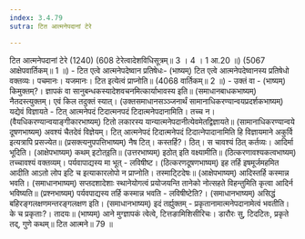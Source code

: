 ```yaml
---
index: 3.4.79
sutra: टित आत्मनेपदानां टेरे

---
```

टित आत्मनेपदानां टेरे (1240) (608 टेरेत्वादेशविधिसूत्रम्॥ 3 । 4 । 1 आ.20 ॥) (5067 आक्षेपवार्तिकम्॥ 1 ॥) - टित एत्वे आत्मनेपदेष्वान प्रतिषेधः- (भाष्यम्) टित एत्वे आत्मनेपदेष्वानस्य प्रतिषेधो वक्तव्यः। पचमानः। यजमानः। टित इत्येत्वं प्राप्नोति॥ (4068 वार्तिकम्॥ 2 ॥) - उक्तं वा - (भाष्यम्) किमुक्तम्?। ज्ञापकं वा सानुबन्धकस्यादेशवचनमित्कार्याभावस्य इति॥ (समाधानबाधकभाष्यम्) नैतदस्त्युक्तम्। एवं किल तदुक्तं स्यात्। (उक्तसमाधानसञ्ञ्जनार्थं सामानाधिकरण्यान्वयप्रदर्शकभाष्यम्) यद्येवं विज्ञायते - टित् आत्मनेपदं टिदात्मनपदं टिदात्मनेपदानामिति। तच्च न। (वैयधिकरण्यान्वयाङ्गीकारभाष्यम्) टितो लकारस्य यान्यात्मनेपदानीत्येवमेतद्विज्ञायते॥ (सामानाधिकरण्यान्वये दूषणभाष्यम्) अवश्यं चैतदेवं विज्ञेयम्। टित् आत्मनेपदं टिदात्मनेपदं टिदात्नेपादानामिति हि विज्ञायमाने अकुर्वि इत्यत्रापि प्रसज्येत॥ (प्रसक्त्यनुपपत्तिभाष्यम्) नैष टित्। कस्तर्हि?। ठित्। स चावश्यं ठित् कर्तव्यः। आदिर्मा भूदिति। (आक्षेपभाष्यम्) कथम् इटोत्इति॥ (उत्तरभाष्यम्) इठोत् इति वक्ष्यामीति॥ (ठित्करणावश्यकत्वभाष्यम्) तच्चावश्यं वक्तव्यम्। पर्यवापाद्यस्य मा भूत् - लविषीष्ट। (ठित्करणदूषणभाष्यम्) इह तर्हि इषमूर्जमहमित आदीति आऽतो लोप इटि च इत्याकारलोपो न प्राप्नोति। तस्माटि्टदेषः॥ (आक्षेपभाष्यम्) आदिस्तर्हि कस्मान्न भवति। (समाधानभाष्यम्) सप्तदशादेशाः स्थानेयोगत्वं प्रयोजयन्ति तानेको नोत्सहते विहन्तुमिति कृत्वा आदिर्न भविष्यति॥ (प्रश्नभाष्यम्) पर्यवपाद्यस्य तर्हि कस्मान्न भवति - लविषीष्टेति?। (समाधानभाष्यम्) असिद्धं बहिरङ्गलक्षणमन्तरङ्गलक्षण इति। (समाधानभाष्यम्) इदं तर्ह्युक्तम् - प्रकृतानामात्मनेपदानामेत्वं भवतीति। के च प्रकृताः?। तादयः॥ (भाष्यम्) आने मुग्ज्ञापकं त्वेत्वे, टित्तङामिशिसीरिचः। डारौरः सु, टिदटितः, प्रकृते तद्, गुणे कथम्॥ टित आत्मने॥ 79 ॥